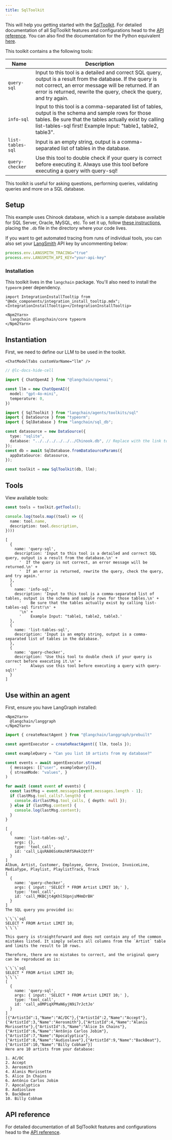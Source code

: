 ```yaml
---
title: SqlToolkit
---
```


This will help you getting started with the [SqlToolkit](/oss/concepts/tools/#toolkits). For detailed documentation of all SqlToolkit features and configurations head to the [API reference](https://api.js.langchain.com/classes/langchain.agents_toolkits_sql.SqlToolkit.html). You can also find the documentation for the Python equivalent [here](https://python.langchain.com/docs/integrations/toolkits/sql_database/).

This toolkit contains a the following tools:

| Name              | Description                                                                                                                                                                                                                               |
|-------------------|-------------------------------------------------------------------------------------------------------------------------------------------------------------------------------------------------------------------------------------------|
| `query-sql`       | Input to this tool is a detailed and correct SQL query, output is a result from the database. If the query is not correct, an error message will be returned. If an error is returned, rewrite the query, check the query, and try again. |
| `info-sql`        | Input to this tool is a comma-separated list of tables, output is the schema and sample rows for those tables. Be sure that the tables actually exist by calling list-tables-sql first! Example Input: "table1, table2, table3".          |
| `list-tables-sql` | Input is an empty string, output is a comma-separated list of tables in the database.                                                                                                                                                     |
| `query-checker`   | Use this tool to double check if your query is correct before executing it. Always use this tool before executing a query with query-sql!                                                                                                 |

This toolkit is useful for asking questions, performing queries, validating queries and more on a SQL database.

## Setup

This example uses Chinook database, which is a sample database available for SQL Server, Oracle, MySQL, etc. To set it up, follow [these instructions](https://database.guide/2-sample-databases-sqlite/), placing the `.db` file in the directory where your code lives.

If you want to get automated tracing from runs of individual tools, you can also set your [LangSmith](https://docs.smith.langchain.com/) API key by uncommenting below:

```typescript
process.env.LANGSMITH_TRACING="true"
process.env.LANGSMITH_API_KEY="your-api-key"
```

### Installation

This toolkit lives in the `langchain` package. You'll also need to install the `typeorm` peer dependency.

```{=mdx}
import IntegrationInstallTooltip from "@mdx_components/integration_install_tooltip.mdx";
<IntegrationInstallTooltip></IntegrationInstallTooltip>

<Npm2Yarn>
  langchain @langchain/core typeorm
</Npm2Yarn>
```
## Instantiation

First, we need to define our LLM to be used in the toolkit.

```{=mdx}
<ChatModelTabs customVarName="llm" />
```
```typescript
// @lc-docs-hide-cell

import { ChatOpenAI } from "@langchain/openai";

const llm = new ChatOpenAI({
  model: "gpt-4o-mini",
  temperature: 0,
})
```


```typescript
import { SqlToolkit } from "langchain/agents/toolkits/sql"
import { DataSource } from "typeorm";
import { SqlDatabase } from "langchain/sql_db";

const datasource = new DataSource({
  type: "sqlite",
  database: "../../../../../../Chinook.db", // Replace with the link to your database
});
const db = await SqlDatabase.fromDataSourceParams({
  appDataSource: datasource,
});

const toolkit = new SqlToolkit(db, llm);
```

## Tools

View available tools:


```typescript
const tools = toolkit.getTools();

console.log(tools.map((tool) => ({
  name: tool.name,
  description: tool.description,
})))
```
```output
[
  {
    name: 'query-sql',
    description: 'Input to this tool is a detailed and correct SQL query, output is a result from the database.\n' +
      '  If the query is not correct, an error message will be returned.\n' +
      '  If an error is returned, rewrite the query, check the query, and try again.'
  },
  {
    name: 'info-sql',
    description: 'Input to this tool is a comma-separated list of tables, output is the schema and sample rows for those tables.\n' +
      '    Be sure that the tables actually exist by calling list-tables-sql first!\n' +
      '\n' +
      '    Example Input: "table1, table2, table3.'
  },
  {
    name: 'list-tables-sql',
    description: 'Input is an empty string, output is a comma-separated list of tables in the database.'
  },
  {
    name: 'query-checker',
    description: 'Use this tool to double check if your query is correct before executing it.\n' +
      '    Always use this tool before executing a query with query-sql!'
  }
]
```
## Use within an agent

First, ensure you have LangGraph installed:

```{=mdx}
<Npm2Yarn>
  @langchain/langgraph
</Npm2Yarn>
```
```typescript
import { createReactAgent } from "@langchain/langgraph/prebuilt"

const agentExecutor = createReactAgent({ llm, tools });
```


```typescript
const exampleQuery = "Can you list 10 artists from my database?"

const events = await agentExecutor.stream(
  { messages: [["user", exampleQuery]]},
  { streamMode: "values", }
)

for await (const event of events) {
  const lastMsg = event.messages[event.messages.length - 1];
  if (lastMsg.tool_calls?.length) {
    console.dir(lastMsg.tool_calls, { depth: null });
  } else if (lastMsg.content) {
    console.log(lastMsg.content);
  }
}
```
```output
[
  {
    name: 'list-tables-sql',
    args: {},
    type: 'tool_call',
    id: 'call_LqsRA86SsKmzhRfSRekIQtff'
  }
]
Album, Artist, Customer, Employee, Genre, Invoice, InvoiceLine, MediaType, Playlist, PlaylistTrack, Track
[
  {
    name: 'query-checker',
    args: { input: 'SELECT * FROM Artist LIMIT 10;' },
    type: 'tool_call',
    id: 'call_MKBCjt4gKhl5UpnjsMHmDrBH'
  }
]
The SQL query you provided is:

\`\`\`sql
SELECT * FROM Artist LIMIT 10;
\`\`\`

This query is straightforward and does not contain any of the common mistakes listed. It simply selects all columns from the `Artist` table and limits the result to 10 rows. 

Therefore, there are no mistakes to correct, and the original query can be reproduced as is:

\`\`\`sql
SELECT * FROM Artist LIMIT 10;
\`\`\`
[
  {
    name: 'query-sql',
    args: { input: 'SELECT * FROM Artist LIMIT 10;' },
    type: 'tool_call',
    id: 'call_a8MPiqXPMaN6yjN9i7rJctJo'
  }
]
[{"ArtistId":1,"Name":"AC/DC"},{"ArtistId":2,"Name":"Accept"},{"ArtistId":3,"Name":"Aerosmith"},{"ArtistId":4,"Name":"Alanis Morissette"},{"ArtistId":5,"Name":"Alice In Chains"},{"ArtistId":6,"Name":"Antônio Carlos Jobim"},{"ArtistId":7,"Name":"Apocalyptica"},{"ArtistId":8,"Name":"Audioslave"},{"ArtistId":9,"Name":"BackBeat"},{"ArtistId":10,"Name":"Billy Cobham"}]
Here are 10 artists from your database:

1. AC/DC
2. Accept
3. Aerosmith
4. Alanis Morissette
5. Alice In Chains
6. Antônio Carlos Jobim
7. Apocalyptica
8. Audioslave
9. BackBeat
10. Billy Cobham
```
## API reference

For detailed documentation of all SqlToolkit features and configurations head to the [API reference](https://api.js.langchain.com/classes/langchain.agents_toolkits_sql.SqlToolkit.html).
